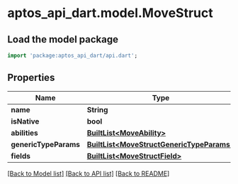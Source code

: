 # aptos_api_dart.model.MoveStruct

## Load the model package
```dart
import 'package:aptos_api_dart/api.dart';
```

## Properties
Name | Type | Description | Notes
------------ | ------------- | ------------- | -------------
**name** | **String** |  | 
**isNative** | **bool** |  | 
**abilities** | [**BuiltList&lt;MoveAbility&gt;**](MoveAbility.md) |  | 
**genericTypeParams** | [**BuiltList&lt;MoveStructGenericTypeParams&gt;**](MoveStructGenericTypeParams.md) |  | 
**fields** | [**BuiltList&lt;MoveStructField&gt;**](MoveStructField.md) |  | 

[[Back to Model list]](../README.md#documentation-for-models) [[Back to API list]](../README.md#documentation-for-api-endpoints) [[Back to README]](../README.md)


